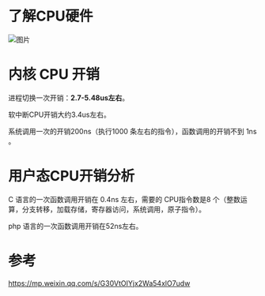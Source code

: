 # **了解CPU硬件**

![图片](https://mmbiz.qpic.cn/mmbiz/BBjAFF4hcwqhHYhLNtUmdqHF13OkLTl4uiaDg4bu4W5ibpIibtH95EekswaqR2CEcFLQuKBFrDibBHOCaxUZgWvZcw/640?wx_fmt=other&wxfrom=5&wx_lazy=1&wx_co=1)

# 内核 CPU 开销

进程切换一次开销：**2.7-5.48us左右**。

软中断CPU开销大约3.4us左右。

系统调用一次的开销200ns（执行1000 条左右的指令），函数调用的开销不到 1ns 。

# **用户态CPU开销分析**

C 语言的一次函数调用开销在 0.4ns 左右，需要的 CPU指令数是8 个（整数运算，分支转移，加载存储，寄存器访问，系统调用，原子指令）。

php 语言的一次函数调用开销在52ns左右。

# 参考

https://mp.weixin.qq.com/s/G30VtOIYjx2Wa54xlO7udw